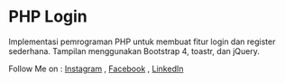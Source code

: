 # PHP Login

Implementasi pemrograman PHP untuk membuat fitur login dan register sederhana. Tampilan menggunakan Bootstrap 4, toastr, dan jQuery.

Follow Me on :
[Instagram](https://www.instagram.com/hjkwz) ,
[Facebook](https://www.facebook.com/ir001) , 
[LinkedIn](https://www.linkedin.com/in/irwan-antonio)
